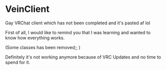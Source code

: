 # VeinClient
Gay VRChat client which has not been completed and it's pasted af lol

First of all, I would like to remind you that I was learning and wanted to know how everything works.

(Some classes has been removed;; )

Definitely it's not working anymore because of VRC Updates and no time to spend for it.
